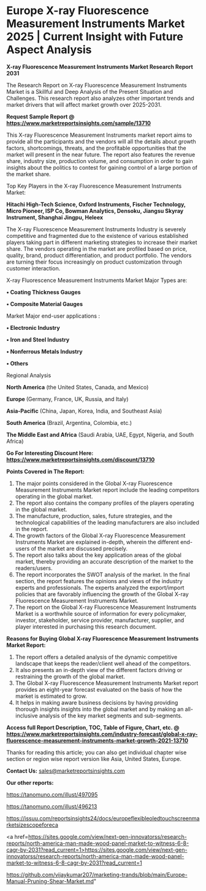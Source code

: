 # Europe X-ray Fluorescence Measurement Instruments Market 2025 | Current Insight with Future Aspect Analysis

<strong>X-ray Fluorescence Measurement Instruments Market Research Report 2031</strong>

The Research Report on X-ray Fluorescence Measurement Instruments Market is a Skillful and Deep Analysis of the Present Situation and Challenges. This research report also analyzes other important trends and market drivers that will affect market growth over 2025-2031.

<strong>Request Sample Report @ <a href=https://www.marketreportsinsights.com/sample/13710>https://www.marketreportsinsights.com/sample/13710</a></strong>

This X-ray Fluorescence Measurement Instruments market report aims to provide all the participants and the vendors will all the details about growth factors, shortcomings, threats, and the profitable opportunities that the market will present in the near future. The report also features the revenue share, industry size, production volume, and consumption in order to gain insights about the politics to contest for gaining control of a large portion of the market share.

Top Key Players in the X-ray Fluorescence Measurement Instruments Market:

<strong>Hitachi High-Tech Science, Oxford Instruments, Fischer Technology, Micro Pioneer, ISP Co, Bowman Analytics, Densoku, Jiangsu Skyray Instrument, Shanghai Jingpu, Heleex</strong>

The X-ray Fluorescence Measurement Instruments Industry is severely competitive and fragmented due to the existence of various established players taking part in different marketing strategies to increase their market share. The vendors operating in the market are profiled based on price, quality, brand, product differentiation, and product portfolio. The vendors are turning their focus increasingly on product customization through customer interaction.

X-ray Fluorescence Measurement Instruments Market Major Types are:

<strong>• Coating Thickness Gauges

• Composite Material Gauges</strong>

Market Major end-user applications :

<strong>• Electronic Industry

• Iron and Steel Industry

• Nonferrous Metals Industry

• Others</strong>

Regional Analysis

</u><strong><b>North America</b></strong> (the United States, Canada, and Mexico)

<strong><b>Europe </b></strong>(Germany, France, UK, Russia, and Italy)

<strong><b>Asia-Pacific</b></strong> (China, Japan, Korea, India, and Southeast Asia)

<strong><b>South America</b></strong> (Brazil, Argentina, Colombia, etc.)

<strong><b>The Middle East and Africa</b></strong> (Saudi Arabia, UAE, Egypt, Nigeria, and South Africa)

<strong>Go For Interesting Discount Here: <a href=https://www.marketreportsinsights.com/discount/13710>https://www.marketreportsinsights.com/discount/13710</a></strong>

<strong>Points Covered in The Report:</strong>
<ol>
  <li>The major points considered in the Global X-ray Fluorescence Measurement Instruments Market report include the leading competitors operating in the global market.</li>
  <li>The report also contains the company profiles of the players operating in the global market.</li>
  <li>The manufacture, production, sales, future strategies, and the technological capabilities of the leading manufacturers are also included in the report.</li>
  <li>The growth factors of the Global X-ray Fluorescence Measurement Instruments Market are explained in-depth, wherein the different end-users of the market are discussed precisely.</li>
  <li>The report also talks about the key application areas of the global market, thereby providing an accurate description of the market to the readers/users.</li>
  <li>The report incorporates the SWOT analysis of the market. In the final section, the report features the opinions and views of the industry experts and professionals. The experts analyzed the export/import policies that are favorably influencing the growth of the Global X-ray Fluorescence Measurement Instruments Market.</li>
  <li>The report on the Global X-ray Fluorescence Measurement Instruments Market is a worthwhile source of information for every policymaker, investor, stakeholder, service provider, manufacturer, supplier, and player interested in purchasing this research document.</li>
</ol>
<strong>Reasons for Buying Global X-ray Fluorescence Measurement Instruments Market Report:</strong>

<ol>
  <li>The report offers a detailed analysis of the dynamic competitive landscape that keeps the reader/client well ahead of the competitors.</li>
  <li>It also presents an in-depth view of the different factors driving or restraining the growth of the global market.</li>
  <li>The Global X-ray Fluorescence Measurement Instruments Market report provides an eight-year forecast evaluated on the basis of how the market is estimated to grow.</li>
  <li>It helps in making aware business decisions by having providing thorough insights insights into the global market and by making an all-inclusive analysis of the key market segments and sub-segments.</li>
</ol>
<strong>Access full Report Description, TOC, Table of Figure, Chart, etc. @ <a href=https://www.marketreportsinsights.com/industry-forecast/global-x-ray-fluorescence-measurement-instruments-market-growth-2021-13710>https://www.marketreportsinsights.com/industry-forecast/global-x-ray-fluorescence-measurement-instruments-market-growth-2021-13710</a></strong>


Thanks for reading this article; you can also get individual chapter wise section or region wise report version like Asia, United States, Europe.

<strong>Contact Us:</strong>
sales@marketreportsinsights.com

<strong>Our other reports:</strong>

<a href=https://tanomuno.com/illust/497095>https://tanomuno.com/illust/497095</a>

<a href=https://tanomuno.com/illust/496213>https://tanomuno.com/illust/496213</a>

<a href=https://issuu.com/reportsinsights24/docs/europeflexibleoledtouchscreenmarketsizescopeforeca>https://issuu.com/reportsinsights24/docs/europeflexibleoledtouchscreenmarketsizescopeforeca</a>

<a href=https://sites.google.com/view/next-gen-innovatorss/research-reports/north-america-man-made-wood-panel-market-to-witness-6-8-cagr-by-2031?read_current=1>https://sites.google.com/view/next-gen-innovatorss/research-reports/north-america-man-made-wood-panel-market-to-witness-6-8-cagr-by-2031?read_current=1</a>

<a href=https://github.com/vijaykumar207/marketing-trands/blob/main/Europe-Manual-Pruning-Shear-Market.md>https://github.com/vijaykumar207/marketing-trands/blob/main/Europe-Manual-Pruning-Shear-Market.md</a>"
